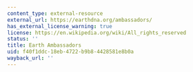 ```yaml
---
content_type: external-resource
external_url: https://earthdna.org/ambassadors/
has_external_license_warning: true
license: https://en.wikipedia.org/wiki/All_rights_reserved
status: ''
title: Earth Ambassadors
uid: f40f1ddc-18eb-4722-b9b8-4428581e8b0a
wayback_url: ''
---
```

